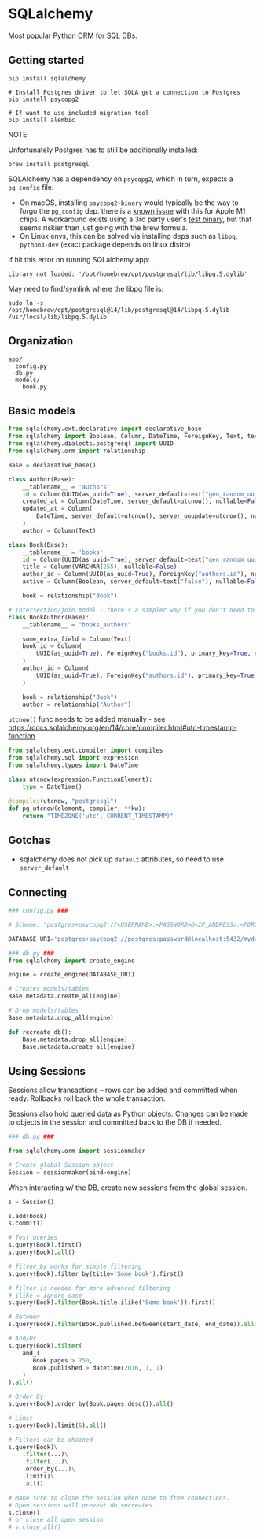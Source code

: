 # SQLalchemy

Most popular Python ORM for SQL DBs.

## Getting started

```
pip install sqlalchemy

# Install Postgres driver to let SQLA get a connection to Postgres
pip install psycopg2

# If want to use included migration tool
pip install alembic
```

NOTE:

Unfortunately Postgres has to still be additionally installed:

```
brew install postgresql
```

SQLAlchemy has a dependency on `psycopg2`, which in turn, expects a `pg_config` file.

- On macOS, installing `psycopg2-binary` would typically be the way to forgo the `pg_config` dep. there is a [known issue](https://github.com/psycopg/psycopg2/issues/1286) with this for Apple M1 chips. A workaround exists using a 3rd party user's [test binary](https://github.com/psycopg/psycopg2/issues/1286#issuecomment-1186353903), but that seems riskier than just going with the brew formula.
- On Linux envs, this can be solved via installing deps such as `libpq`, `python3-dev` (exact package depends on linux distro)

If hit this error on running SQLalchemy app:
```
Library not loaded: '/opt/homebrew/opt/postgresql/lib/libpq.5.dylib'
```

May need to find/symlink where the libpq file is:

```
sudo ln -s /opt/homebrew/opt/postgresql@14/lib/postgresql@14/libpq.5.dylib /usr/local/lib/libpq.5.dylib
```

## Organization

```
app/
  config.py
  db.py
  models/
    book.py
```

## Basic models

```py
from sqlalchemy.ext.declarative import declarative_base
from sqlalchemy import Boolean, Column, DateTime, ForeignKey, Text, text, VARCHAR
from sqlalchemy.dialects.postgresql import UUID
from sqlalchemy.orm import relationship

Base = declarative_base()

class Author(Base):
    __tablename__ = 'authors'
    id = Column(UUID(as_uuid=True), server_default=text("gen_random_uuid()"), primary_key=True)
    created_at = Column(DateTime, server_default=utcnow(), nullable=False)
    updated_at = Column(
        DateTime, server_default=utcnow(), server_onupdate=utcnow(), nullable=False
    )
    author = Column(Text)

class Book(Base):
    __tablename__ = 'books'
    id = Column(UUID(as_uuid=True), server_default=text("gen_random_uuid()"), primary_key=True)
    title = Column(VARCHAR(255), nullable=False)
    author_id = Column(UUID(as_uuid=True), ForeignKey("authors.id"), nullable=False)
    active = Column(Boolean, server_default=text("false"), nullable=False)

    book = relationship("Book")

# Intersection/join model - there's a simpler way if you don't need to add extra fields
class BookAuthor(Base):
    __tablename__ = "books_authors"

    some_extra_field = Column(Text)
    book_id = Column(
        UUID(as_uuid=True), ForeignKey("books.id"), primary_key=True, nullable=False
    )
    author_id = Column(
        UUID(as_uuid=True), ForeignKey("authors.id"), primary_key=True, nullable=False
    )

    book = relationship("Book")
    author = relationship("Author")
```

`utcnow()` func needs to be added manually - see https://docs.sqlalchemy.org/en/14/core/compiler.html#utc-timestamp-function

```py
from sqlalchemy.ext.compiler import compiles
from sqlalchemy.sql import expression
from sqlalchemy.types import DateTime

class utcnow(expression.FunctionElement):
    type = DateTime()

@compiles(utcnow, "postgresql")
def pg_utcnow(element, compiler, **kw):
    return "TIMEZONE('utc', CURRENT_TIMESTAMP)"
```

## Gotchas
- sqlalchemy does not pick up `default` attributes, so need to use `server_default`

## Connecting

```py
### config.py ###

# Scheme: "postgres+psycopg2://<USERNAME>:<PASSWORD>@<IP_ADDRESS>:<PORT>/<DATABASE_NAME>"

DATABASE_URI='postgres+psycopg2://postgres:password@localhost:5432/mydatabase'
```

```py
### db.py ###
from sqlalchemy import create_engine

engine = create_engine(DATABASE_URI)

# Creates models/tables
Base.metadata.create_all(engine)

# Drop models/tables
Base.metadata.drop_all(engine)

def recreate_db():
    Base.metadata.drop_all(engine)
    Base.metadata.create_all(engine)
```

## Using Sessions

Sessions allow transactions – rows can be added and committed when ready. Rollbacks roll back the whole transaction.

Sessions also hold queried data as Python objects. Changes can be made to objects in the session and committed back to the DB if needed.

```py
### db.py ###

from sqlalchemy.orm import sessionmaker

# Create global Session object
Session = sessionmaker(bind=engine)
```

When interacting w/ the DB, create new sessions from the global session.

```py
s = Session()

s.add(book)
s.commit()

# Test queries
s.query(Book).first()
s.query(Book).all()

# filter_by works for simple filtering
s.query(Book).filter_by(title='Some book').first()

# filter is needed for more advanced filtering
# ilike = ignore case
s.query(Book).filter(Book.title.ilike('Some book')).first()

# Between
s.query(Book).filter(Book.published.between(start_date, end_date)).all()

# And/Or
s.query(Book).filter(
    and_(
       Book.pages > 750,
       Book.published > datetime(2016, 1, 1)
    )
).all()

# Order by
s.query(Book).order_by(Book.pages.desc()).all()

# Limit
s.query(Book).limit(5).all()

# Filters can be chained
s.query(Book)\
    .filter(...)\
    .filter(...)\
    .order_by(...)\
    .limit()\
    .all()

# Make sure to close the session when done to free connections.
# Open sessions will prevent db recreates.
s.close()
# or close all open session
# s.close_all()
```
